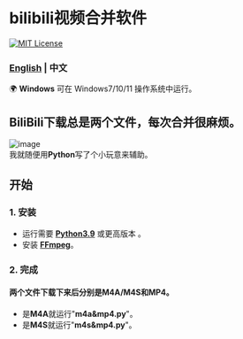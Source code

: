 # bilibili视频合并软件
[![MIT License](https://img.shields.io/badge/license-MIT-blue.svg?style=flat)](http://choosealicense.com/licenses/mit/)

### [English](README.md)  | 中文

🌍 **Windows** 可在 Windows7/10/11 操作系统中运行。

## BiliBili下载总是两个文件，每次合并很麻烦。
![image](https://github.com/YF-Eternal/bilibili-video-merge/assets/97782472/ae8f89d7-86ea-490d-b8ab-c44f30d289c6)  
我就随便用**Python**写了个小玩意来辅助。

## 开始
### 1. 安装
* 运行需要 **[Python3.9](https://python.org/downloads/)** 或更高版本 。
* 安装 **[FFmpeg](https://ffmpeg.org/download.html#get-packages)**。

### 2. 完成
#### 两个文件下载下来后分别是M4A/M4S和MP4。
* 是**M4A**就运行"**m4a&mp4.py**"。
* 是**M4S**就运行"**m4s&mp4.py**"。
